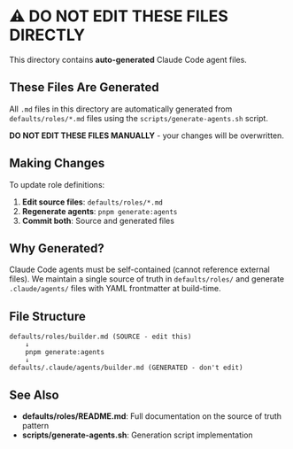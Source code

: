 # ⚠️ DO NOT EDIT THESE FILES DIRECTLY

This directory contains **auto-generated** Claude Code agent files.

## These Files Are Generated

All `.md` files in this directory are automatically generated from `defaults/roles/*.md` files using the `scripts/generate-agents.sh` script.

**DO NOT EDIT THESE FILES MANUALLY** - your changes will be overwritten.

## Making Changes

To update role definitions:

1. **Edit source files**: `defaults/roles/*.md`
2. **Regenerate agents**: `pnpm generate:agents`
3. **Commit both**: Source and generated files

## Why Generated?

Claude Code agents must be self-contained (cannot reference external files). We maintain a single source of truth in `defaults/roles/` and generate `.claude/agents/` files with YAML frontmatter at build-time.

## File Structure

```
defaults/roles/builder.md (SOURCE - edit this)
    ↓
    pnpm generate:agents
    ↓
defaults/.claude/agents/builder.md (GENERATED - don't edit)
```

## See Also

- **defaults/roles/README.md**: Full documentation on the source of truth pattern
- **scripts/generate-agents.sh**: Generation script implementation
